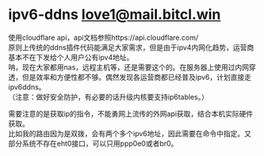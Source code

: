 # ipv6-ddns love1@mail.bitcl.win
使用cloudflare api，api文档参照https://api.cloudflare.com/  
原则上传统的ddns插件代码能满足大家需求，但是由于ipv4内网化趋势，运营商基本不在下发给个人用户公有ipv4地址。  
呐，现在大家都用nas，远程主机等，还是需要这个的。在服务器上使用过内网穿透，但是效率和方便性都不够。偶然发现各运营商都已经普及ipv6，计划直接走ipv6ddns。  
（注意：做好安全防护，有必要的话升级内核要支持ip6tables。）

需要注意的是获取ip的指令，不能勇网上流传的外网api获取，结合本机实际硬件获取。  
比如我的路由因为是双拨，会有两个多个ipv6地址，因此需要在命令中指定。又部分系统不存在eht0接口，可以只用ppp0e0或者br0。  
